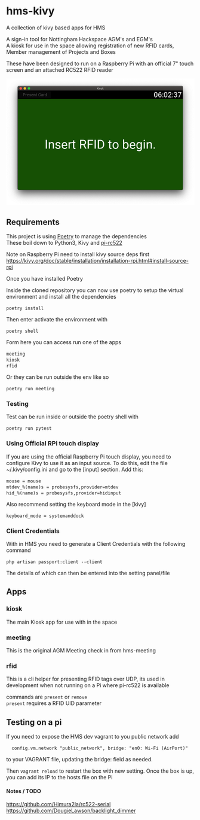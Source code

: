 # hms-kivy
A collection of kivy based apps for HMS

A sign-in tool for Nottingham Hackspace AGM's and EGM's  
A kiosk for use in the space allowing registration of new RFID cards, Member management of Projects and Boxes

These have been designed to run on a Raspberry Pi with an official 7" touch screen and an attached RC522 RFID reader

![Screenshot](docs/hms-kivy.png)

## Requirements

This project is using [Poetry](https://python-poetry.org/) to manage the dependencies  
These boil down to Python3, Kivy and [pi-rc522](https://github.com/kevinvalk/pi-rc522.git)  

Note on Raspberry Pi need to install kivy source deps first https://kivy.org/doc/stable/installation/installation-rpi.html#install-source-rpi


Once you have installed Poetry 

Inside the cloned repository you can now use poetry to setup the virtual environment and install all the dependencies

    poetry install

Then enter activate the environment with

    poetry shell

Form here you can access run one of the apps

    meeting
    kiosk
    rfid

Or they can be run outside the env like so

    poetry run meeting

### Testing

Test can be run inside or outside the poetry shell with

    poetry run pytest


### Using Official RPi touch display

If you are using the official Raspberry Pi touch display, you need to configure Kivy to use it as an input source. To do this, edit the file ~/.kivy/config.ini and go to the [input] section. Add this:


    mouse = mouse
    mtdev_%(name)s = probesysfs,provider=mtdev
    hid_%(name)s = probesysfs,provider=hidinput


Also recommend setting the keyboard mode in the [kivy]

    keyboard_mode = systemanddock


### Client Credentials
With in HMS you need to generate a Client Credentials with the following command

    php artisan passport:client --client

The details of which can then be entered into the setting panel/file

## Apps

### kiosk

The main Kiosk app for use with in the space

### meeting

This is the original AGM Meeting check in from hms-meeting

### rfid

This is a cli helper for presenting RFID tags over UDP, its used in development when not running on a Pi where pi-rc522 is available

commands are `present` or `remove`  
`present` requires a RFID UID parameter


## Testing on a pi
If you need to expose the HMS dev vagrant to you public network add
```
  config.vm.network "public_network", bridge: "en0: Wi-Fi (AirPort)"
```
to your VAGRANT file, updating the bridge: field as needed.

Then `vagrant reload` to restart the box with new setting.
Once the box is up, you can add its IP to the hosts file on the Pi


#### Notes / TODO
https://github.com/Himura2la/rc522-serial
https://github.com/DougieLawson/backlight_dimmer